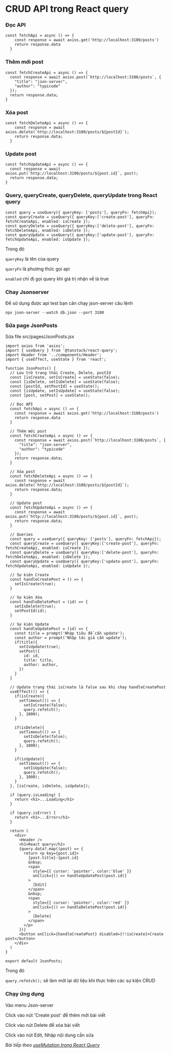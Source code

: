 # CRUD API trong React query

### Đọc API

```
const fetchApi = async () => {
    const response = await axios.get('http://localhost:3100/posts')
    return response.data
  }
```  

###  Thêm mới post

```
const fetchCreateApi = async () => {
  const response = await axios.post(`http://localhost:3100/posts`, {
    "title": "json-server",
    "author": "typicode"
  });
  return response.data;
}
```

### Xóa post

```
const fetchDeleteApi = async () => {
    const response = await axios.delete(`http://localhost:3100/posts/${postId}`);
    return response.data;
  }
```  

### Update post

```
const fetchUpdateApi = async () => {
  const response = await axios.put(`http://localhost:3100/posts/${post.id}`, post);
  return response.data;
}
```

### Query, queryCreate, queryDelete, queryUpdate trong React query

```
const query = useQuery({ queryKey: ['posts'], queryFn: fetchApi});
const queryCreate = useQuery({ queryKey:['create-post'], queryFn: fetchCreateApi, enabled: isCreate });
const queryDelete = useQuery({ queryKey:['delete-post'], queryFn: fetchDeleteApi, enabled: isDelete });
const queryUpdate = useQuery({ queryKey:['update-post'], queryFn: fetchUpdateApi, enabled: isUpdate });
```  
Trong đó 

`queryKey` là tên của query

`queryFn` là phương thức gọi api

`enabled` chỉ đị gọi query khi giá trị nhận về là true

### Chay Jsonserver

Để sử dụng được api test bạn cân chạy json-server câu lệnh

```
npx json-server --watch db.json --port 3100
```

### Sửa page JsonPosts

Sửa file src/pages/JsonPosts.jsx

```
import axios from 'axios';
import { useQuery } from '@tanstack/react-query';
import Header from '../components/Header';
import { useEffect, useState } from 'react';

function JsonPosts() {
  // Lưu trữ trang thái Create, Delete, postId
  const [isCreate, setIsCreate] = useState(false);
  const [isDelete, setIsDelete] = useState(false);
  const [postId, setPostId] = useState();
  const [isUpdate, setIsUpdate] = useState(false);
  const [post, setPost] = useState();

  // Đọc API
  const fetchApi = async () => {
    const response = await axios.get('http://localhost:3100/posts')
    return response.data
  }

  // Thêm mới post
  const fetchCreateApi = async () => {
    const response = await axios.post(`http://localhost:3100/posts`, {
      "title": "json-server",
      "author": "typicode"
    });
    return response.data;
  }

  // Xóa post
  const fetchDeleteApi = async () => {
    const response = await axios.delete(`http://localhost:3100/posts/${postId}`);
    return response.data;
  }

  // Update post
  const fetchUpdateApi = async () => {
    const response = await axios.put(`http://localhost:3100/posts/${post.id}`, post);
    return response.data;
  }

  // Queries
  const query = useQuery({ queryKey: ['posts'], queryFn: fetchApi});
  const queryCreate = useQuery({ queryKey:['create-post'], queryFn: fetchCreateApi, enabled: isCreate });
  const queryDelete = useQuery({ queryKey:['delete-post'], queryFn: fetchDeleteApi, enabled: isDelete });
  const queryUpdate = useQuery({ queryKey:['update-post'], queryFn: fetchUpdateApi, enabled: isUpdate });

  // Sự kiện Create
  const handleCreatePost = () => {
    setIsCreate(true);
  }

  // Sự kiện Xóa
  const handleDeletePost = (id) => {
    setIsDelete(true);
    setPostId(id);
  }

  // Sự kiện Update
  const handleUpdatePost = (id) => {
    const title = prompt('Nhập tiêu đề cần update');
    const author = prompt('Nhập tác giả cần update');
    if(title){
      setIsUpdate(true);
      setPost({
        id: id,
        title: title,
        author: author,
      })
    }
  }

  // Update trạng thái isCreate là false sau khi chay handleCreatePost
  useEffect(() => {
    if(isCreate){
      setTimeout(() => {
        setIsCreate(false);
        query.refetch();
      }, 1000);
    }

    if(isDelete){
      setTimeout(() => {
        setIsDelete(false);
        query.refetch();
      }, 1000);
    }

    if(isUpdate){
      setTimeout(() => {
        setIsUpdate(false);
        query.refetch();
      }, 1000);
    }
  }, [isCreate, isDelete, isUpdate]);

  if (query.isLoading) {
    return <h1>...Loading</h1>
  }

  if (query.isError) {
    return <h1>...Error</h1>
  }

  return (
    <div>
      <Header />
      <h1>React query</h1>
      {query.data?.map((post) => {
        return <p key={post.id}>
          {post.title}-{post.id} 
          &nbsp;
          <span 
            style={{ cursor: 'pointer', color:'blue' }}
            onClick={() => handleUpdatePost(post.id)}
          >
            [Edit]
          </span>
          &nbsp;
          <span 
            style={{ cursor: 'pointer', color:'red' }} 
            onClick={() => handleDeletePost(post.id)}
          >
            [Delete]
          </span>
        </p>
      })}
      <button onClick={handleCreatePost} disabled={!!isCreate}>Create post</button>
    </div>
  )
}

export default JsonPosts;

```

Trong đó

`query.refetch();` sẽ làm mới lại dữ liệu khi thực hiện các sự kiện CRUD

### Chạy ứng dụng

Vào menu Json-server

Click vào nút 'Create post' để thêm mới bài viết

Click vào nút Delete để xóa bài viết

Click vào nút Edit, Nhập nội dung cần sửa

*Bài tiếp theo [useMutation trong React Query](session_009_mutation.md)*